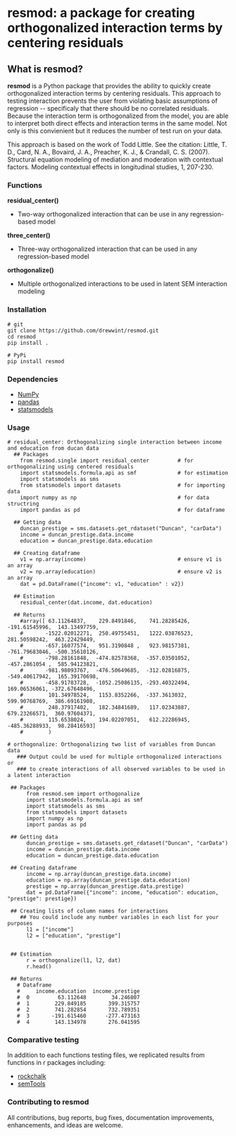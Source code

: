 # resmod: a package for creating orthogonalized interaction terms by centering residuals

## What is resmod? 
**resmod** is a Python package that provides the ability to quickly create orthogonalized interaction terms by centering residuals. This approach to testing interaction prevents the user from violating basic assumptions of regression -- specificaly that there should be no correlated residuals. Because the interaction term is orthogonalized from the model, you are able to interpret both direct effects and interaction terms in the same model. Not only is this convienient but it reduces the number of test run on your data. 

This approach is based on the work of Todd Little. 
See the citation: Little, T. D., Card, N. A., Bovaird, J. A., Preacher, K. J., & Crandall, C. S. (2007). Structural equation modeling of mediation and moderation with contextual factors. Modeling contextual effects in longitudinal studies, 1, 207-230.

### Functions
**residual_center()** 
- Two-way orthogonalized interaction that can be use in any regression-based model

**three_center()** 
- Three-way orthogonalized interaction that can be used in any regression-based model

**orthogonalize()** 
- Multiple orthogonalized interactions to be used in latent SEM interaction modeling


### Installation

```
# git
git clone https://github.com/drewwint/resmod.git
cd resmod
pip install . 

```

```
# PyPi
pip install resmod

```

### Dependencies
- [NumPy](https://www.numpy.org)
- [pandas](https://pandas.pydata.org)
- [statsmodels](https://www.statsmodels.org)

### Usage 

```
# residual_center: Orthogonalizing single interaction between income and education from ducan data
  ## Packages
    from resmod.single import residual_center         # for orthogonalizing using centered residuals
    import statsmodels.formula.api as smf             # for estimation 
    import statsmodels as sms             
    from statsmodels import datasets                  # for importing data
    import numpy as np                                # for data structring
    import pandas as pd                               # for dataframe 
    
  ## Getting data
    duncan_prestige = sms.datasets.get_rdataset("Duncan", "carData")
    income = duncan_prestige.data.income
    education = duncan_prestige.data.education
    
  ## Creating dataframe
    v1 = np.array(income)                             # ensure v1 is an array
    v2 = np.array(education)                          # ensure v2 is an array 
    dat = pd.DataFrame({"income": v1, "education" : v2})
  
  ## Estimation 
    residual_center(dat.income, dat.education)
  
  ## Returns
    #array([ 63.11264837,    229.8491846,    741.28285426,  -191.61545996,  143.13497759, 
    #       -1522.02012271,  250.49755451,   1222.03876523,  281.50598242,  463.22429449,  
    #       -657.16077574,   951.3190848 ,   923.98157381,  -761.79683046, -500.35610126,  
    #       -798.28161848,  -474.82578368,  -357.03501052,  -457.2861054 ,  585.94123821,
    #       -981.98093767,  -476.50649685,  -312.02816875,  -549.40617942,  165.39170698,  
    #       -458.91783728,  -1052.25086135, -293.40322494,   169.06536061, -372.67648496,   
    #        101.34978524,   1153.8352266,  -337.3613032,    599.90768769,  386.69161908,   
    #        248.37917402,   182.34841689,   117.02343887,   679.23266571,  360.97604371,
    #        115.6538024,    194.02207051,   612.22286945,  -485.36288933,  98.28416593]
    #        )
```

```
# orthogonalize: Orthogonalizing two list of variables from Duncan data
   ### Output could be used for multiple orthogonalized interactions or
   ### to create interactions of all observed variables to be used in a latent interaction

 ## Packages
      from resmod.sem import orthogonalize
      import statsmodels.formula.api as smf
      import statsmodels as sms
      from statsmodels import datasets
      import numpy as np
      import pandas as pd

 ## Getting data
      duncan_prestige = sms.datasets.get_rdataset("Duncan", "carData")
      income = duncan_prestige.data.income
      education = duncan_prestige.data.education

 ## Creating dataframe
      income = np.array(duncan_prestige.data.income)
      education = np.array(duncan_prestige.data.education)
      prestige = np.array(duncan_prestige.data.prestige)
      dat = pd.DataFrame({"income": income, "education": education, "prestige": prestige})

 ## Creating lists of column names for interactions 
    ## You could include any number variables in each list for your purposes 
      l1 = ["income"]
      l2 = ["education", "prestige"]


 ## Estimation
      r = orthogonalize(l1, l2, dat)
      r.head()

 ## Returns 
   # Dataframe
   #     income.education  income.prestige
   #  0         63.112648        34.246807
   #  1        229.849185       399.315757
   #  2        741.282854       732.789351
   #  3       -191.615460      -277.473163
   #  4        143.134978       276.041595

```

### Comparative testing
In addition to each functions testing files, we replicated results from functions in r packages including:
- [rockchalk](https://cran.r-project.org/web/packages/rockchalk/rockchalk.pdf)
- [semTools](https://cran.r-project.org/web/packages/semTools/semTools.pdf)

### Contributing to resmod

All contributions, bug reports, bug fixes, documentation improvements, enhancements, and ideas are welcome.

